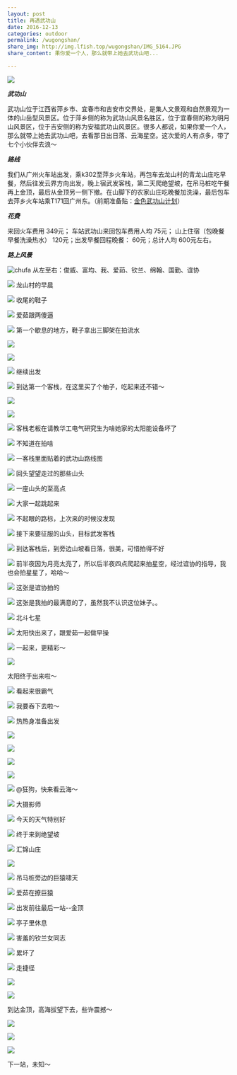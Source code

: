 ```yaml
---
layout: post
title: 再遇武功山
date: 2016-12-13
categories: outdoor
permalink: /wugongshan/
share_img: http://img.lfish.top/wugongshan/IMG_5164.JPG
share_content: 果你爱一个人，那么就带上她去武功山吧...

---
```


![](http://img.lfish.top/wugongshan/IMG_5164.JPG)

***武功山***

武功山位于江西省萍乡市、宜春市和吉安市交界处，是集人文景观和自然景观为一体的山岳型风景区。位于萍乡侧的称为武功山风景名胜区，位于宜春侧的称为明月山风景区，位于吉安侧的称为安福武功山风景区。很多人都说，如果你爱一个人，那么就带上她去武功山吧，去看那日出日落、云海星空。这次爱的人有点多，带了七个小伙伴去浪～

***路线***

我们从广州火车站出发，乘k302至萍乡火车站，再包车去龙山村的青龙山庄吃早餐，然后往发云界方向出发，晚上宿武发客栈，第二天爬绝望坡，在吊马桩吃午餐再上金顶，最后从金顶另一侧下撤。在山脚下的农家山庄吃晚餐加洗澡，最后包车去萍乡火车站乘T171回广州东。（前期准备贴：[金色武功山计划](http://www.qiuxiaokun.com/wugongshan-pre/)）

***花费***

来回火车费用 349元； 车站武功山来回包车费用人均 75元； 山上住宿（包晚餐早餐洗澡热水） 120元；出发早餐回程晚餐： 60元；总计人均 600元左右。

***路上风景***

![chufa](http://img.lfish.top/wugongshan/IMG_2662.JPG)
从左至右：俊威、富均、我、爱茹、钦兰、绵翰、国勤、谊协

![](http://img.lfish.top/wugongshan/IMG_5284.JPG)
龙山村的早晨

![](http://img.lfish.top/wugongshan/IMG_5283.JPG)
收尾的鞋子

![](http://img.lfish.top/wugongshan/IMG_5282.JPG)
爱茹跟两傻逼

![](http://img.lfish.top/wugongshan/IMG_5280.JPG)
第一个歇息的地方，鞋子拿出三脚架在拍流水

![](http://img.lfish.top/wugongshan/IMG_5279.JPG)

![](http://img.lfish.top/wugongshan/IMG_5277.JPG)

![](http://img.lfish.top/wugongshan/IMG_5276.JPG)
继续出发

![](http://img.lfish.top/wugongshan/IMG_5275.JPG)
到达第一个客栈，在这里买了个柚子，吃起来还不错～

![](http://img.lfish.top/wugongshan/IMG_5274.JPG)

![](http://img.lfish.top/wugongshan/IMG_5158.JPG)

![](http://img.lfish.top/wugongshan/IMG_5198.JPG)
客栈老板在请教华工电气研究生为啥她家的太阳能设备坏了

![](http://img.lfish.top/wugongshan/IMG_5153.JPG)
不知道在拍啥

![](http://img.lfish.top/wugongshan/IMG_5270.JPG)
一客栈里面贴着的武功山路线图

![](http://img.lfish.top/wugongshan/IMG_5152.JPG)
回头望望走过的那些山头

![](http://img.lfish.top/wugongshan/IMG_5148.JPG)
一座山头的至高点

![](http://img.lfish.top/wugongshan/IMG_5291.JPG)
大家一起跳起来

![](http://img.lfish.top/wugongshan/IMG_5267.JPG)
不起眼的路标，上次来的时候没发现

![](http://img.lfish.top/wugongshan/IMG_5266.JPG)
接下来要征服的山头，目标武发客栈

![](http://img.lfish.top/wugongshan/IMG_5146.JPG)
到达客栈后，到旁边山坡看日落，很美，可惜拍得不好

![](http://img.lfish.top/wugongshan/IMG_5265.JPG)
前半夜因为月亮太亮了，所以后半夜四点爬起来拍星空，经过谊协的指导，我也会拍星星了，哈哈～

![](http://img.lfish.top/wugongshan/IMG_5230.JPG)
这张是谊协拍的

![](http://img.lfish.top/wugongshan/IMG_5164.JPG)
这张是我拍的最满意的了，虽然我不认识这位妹子。。

![](http://img.lfish.top/wugongshan/IMG_5263.JPG)
北斗七星

![](http://img.lfish.top/wugongshan/IMG_5262.JPG)
太阳快出来了，跟爱茹一起做早操

![](http://img.lfish.top/wugongshan/IMG_5227.JPG)
一起来，更精彩～

![](http://img.lfish.top/wugongshan/IMG_5223.JPG)

太阳终于出来啦～

![](http://img.lfish.top/wugongshan/IMG_5197.JPG)
看起来很霸气

![](http://img.lfish.top/wugongshan/IMG_5228.JPG)
我要吞下去啦～

![](http://img.lfish.top/wugongshan/IMG_5219.JPG)
热热身准备出发

![](http://img.lfish.top/wugongshan/IMG_5260.JPG)

![](http://img.lfish.top/wugongshan/IMG_5257.JPG)

![](http://img.lfish.top/wugongshan/IMG_5252.JPG)

![](http://img.lfish.top/wugongshan/IMG_5193.JPG)

![](http://img.lfish.top/wugongshan/IMG_5247.JPG)
@狂狗，快来看云海～

![](http://img.lfish.top/wugongshan/IMG_5258.JPG)
大摄影师

![](http://img.lfish.top/wugongshan/IMG_5218.JPG)
今天的天气特别好

![](http://img.lfish.top/wugongshan/IMG_5195.JPG)
终于来到绝望坡

![](http://img.lfish.top/wugongshan/IMG_5251.JPG)
汇锦山庄

![](http://img.lfish.top/wugongshan/IMG_5250.JPG)

![](http://img.lfish.top/wugongshan/IMG_5246.JPG)
吊马桩旁边的巨猿啸天

![](http://img.lfish.top/wugongshan/IMG_5209.JPG)
爱茹在撩巨猿

![](http://img.lfish.top/wugongshan/IMG_5208.JPG)
出发前往最后一站--金顶

![](http://img.lfish.top/wugongshan/IMG_5242.JPG)
亭子里休息

![](http://img.lfish.top/wugongshan/IMG_5237.JPG)
害羞的钦兰女同志

![](http://img.lfish.top/wugongshan/IMG_5236.JPG)
累坏了

![](http://img.lfish.top/wugongshan/IMG_5202.JPG)
走捷径

![](http://img.lfish.top/wugongshan/IMG_5290.JPG?imageView/2/w/800)

![](http://img.lfish.top/wugongshan/IMG_5188.JPG)

到达金顶，高海拔望下去，些许震撼～

![](http://img.lfish.top/wugongshan/IMG_5177.JPG)

![](http://img.lfish.top/wugongshan/i7-4.jpg)

![](http://img.lfish.top/wugongshan/i7-2.jpg?imageView/2/w/800)

下一站，未知～


